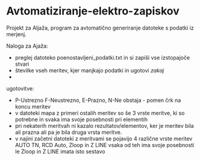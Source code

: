 # Avtomatiziranje-elektro-zapiskov
Projekt za Aljaža, program za avtomatično generiranje datoteke s podatki iz merjenj.

Naloga za Ajaža:

+ preglej datoteko poenostavljeni_podatki.txt in si zapiši vse izstopajoče stvari 
+ številke vseh meritev, kjer manjkajo podatki in ugotovi *zakaj*
+ 
ugotovitve:
+ P-Ustrezno F-Neustrezno, E-Prazno, N-Ne obstaja - pomen črk na koncu meritev
+ v datoteki mapa z primeri ostalih meritev so še 3 vrste meritve, ki so potrebne in svaka ima svoje posebnosti pri elementih
+ pri nekaterih meritvah ni kazalo rezultatov/elementov, ker je meritev bila ali prazna ali pa je bila druga vrsta meritve.
+ v najini začetni datoteki z meritvami se pojavijo 4 različne vrste meritev AUTO TN, RCD Auto, Zloop in Z LINE vsaka od teh ima svoje posebnosti le Zloop in Z LINE imata isto sestavo
